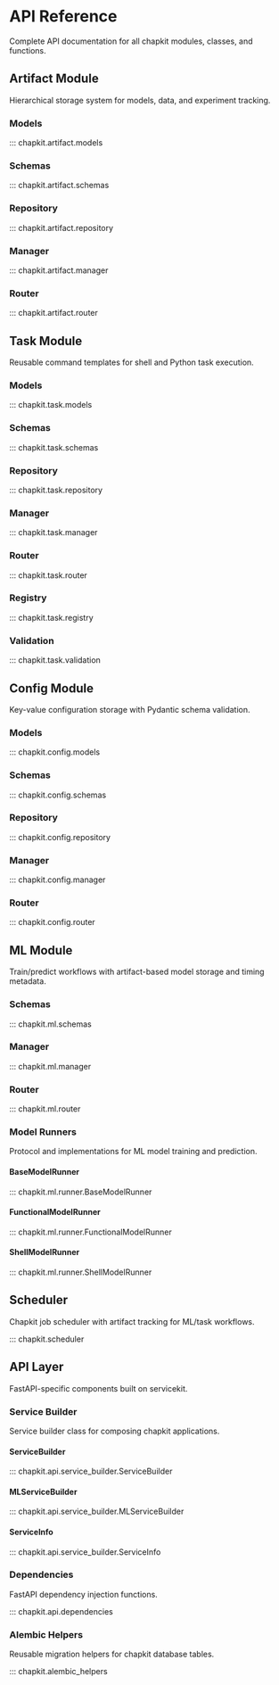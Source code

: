 # API Reference

Complete API documentation for all chapkit modules, classes, and functions.

## Artifact Module

Hierarchical storage system for models, data, and experiment tracking.

### Models

::: chapkit.artifact.models

### Schemas

::: chapkit.artifact.schemas

### Repository

::: chapkit.artifact.repository

### Manager

::: chapkit.artifact.manager

### Router

::: chapkit.artifact.router

## Task Module

Reusable command templates for shell and Python task execution.

### Models

::: chapkit.task.models

### Schemas

::: chapkit.task.schemas

### Repository

::: chapkit.task.repository

### Manager

::: chapkit.task.manager

### Router

::: chapkit.task.router

### Registry

::: chapkit.task.registry

### Validation

::: chapkit.task.validation

## Config Module

Key-value configuration storage with Pydantic schema validation.

### Models

::: chapkit.config.models

### Schemas

::: chapkit.config.schemas

### Repository

::: chapkit.config.repository

### Manager

::: chapkit.config.manager

### Router

::: chapkit.config.router

## ML Module

Train/predict workflows with artifact-based model storage and timing metadata.

### Schemas

::: chapkit.ml.schemas

### Manager

::: chapkit.ml.manager

### Router

::: chapkit.ml.router

### Model Runners

Protocol and implementations for ML model training and prediction.

#### BaseModelRunner

::: chapkit.ml.runner.BaseModelRunner

#### FunctionalModelRunner

::: chapkit.ml.runner.FunctionalModelRunner

#### ShellModelRunner

::: chapkit.ml.runner.ShellModelRunner

## Scheduler

Chapkit job scheduler with artifact tracking for ML/task workflows.

::: chapkit.scheduler

## API Layer

FastAPI-specific components built on servicekit.

### Service Builder

Service builder class for composing chapkit applications.

#### ServiceBuilder

::: chapkit.api.service_builder.ServiceBuilder

#### MLServiceBuilder

::: chapkit.api.service_builder.MLServiceBuilder

#### ServiceInfo

::: chapkit.api.service_builder.ServiceInfo

### Dependencies

FastAPI dependency injection functions.

::: chapkit.api.dependencies

### Alembic Helpers

Reusable migration helpers for chapkit database tables.

::: chapkit.alembic_helpers
